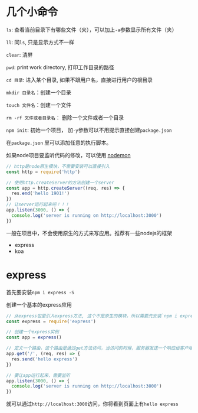 # 几个小命令

`ls`: 查看当前目录下有哪些文件（夹），可以加上`-a`参数显示所有文件（夹）

`ll`: 同`ls`, 只是显示方式不一样

`clear`: 清屏

`pwd`:  print work directory, 打印工作目录的路径

`cd 目录`: 进入某个目录, 如果不跟用户名，直接进行用户的根目录

`mkdir 目录名`：创建一个目录

`touch 文件名`：创建一个文件

`rm -rf 文件或者目录名`： 删除一个文件或者一个目录



`npm init`: 初始一个项目， 加`-y`参数可以不用提示直接创建`package.json`



在`package.json` 里可以添加任意的执行脚本。



如果node项目要监听代码的修改，可以使用 [nodemon](<https://www.npmjs.com/package/nodemon>)

```js
// http是node原生模块，不需要安装可以直接引入
const http = require('http')

// 使用http.createServer的方法创建一个server
const app = http.createServer((req, res) => {
  res.end('hello 1901!')
})
// 让server运行起来吧！！！
app.listen(3000, () => {
  console.log('server is running on http://localhost:3000')
})
```



一般在项目中，不会使用原生的方式来写应用。推荐有一些nodejs的框架

- express
- koa

# express

首先要安装`npm i express -S`

创建一个基本的express应用

```js
// 从express包里引入express方法, 这个不是原生的模块，所以需要先安装`npm i express -S`
const express = require('express')

// 创建一个express实例
const app = express()

// 定义一个路由，这个路由是通过get方法访问，当访问的时候，服务器发送一个响应给客户端
app.get('/', (req, res) => {
  res.send('hello express')
})

// 要让app运行起来，需要监听
app.listen(3000, () => {
  console.log('server is running on http://localhost:3000')
})
```

就可以通过`http://localhost:3000`访问，你将看到页面上有`hello express`